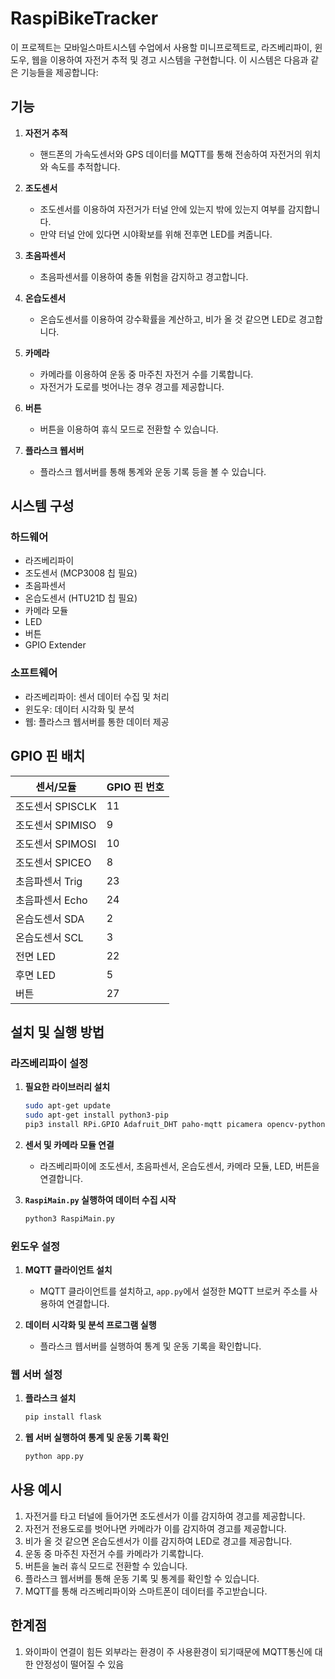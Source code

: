 # RaspiBikeTracker

이 프로젝트는 모바일스마트시스템 수업에서 사용할 미니프로젝트로, 라즈베리파이, 윈도우, 웹을 이용하여 자전거 추적 및 경고 시스템을 구현합니다. 이 시스템은 다음과 같은 기능들을 제공합니다:

## 기능

1. **자전거 추적**
   - 핸드폰의 가속도센서와 GPS 데이터를 MQTT를 통해 전송하여 자전거의 위치와 속도를 추적합니다.

2. **조도센서**
   - 조도센서를 이용하여 자전거가 터널 안에 있는지 밖에 있는지 여부를 감지합니다.
   - 만약 터널 안에 있다면 시야확보를 위해 전후면 LED를 켜줍니다.

3. **초음파센서**
   - 초음파센서를 이용하여 충돌 위험을 감지하고 경고합니다.

4. **온습도센서**
   - 온습도센서를 이용하여 강수확률을 계산하고, 비가 올 것 같으면 LED로 경고합니다.

5. **카메라**
   - 카메라를 이용하여 운동 중 마주친 자전거 수를 기록합니다.
   - 자전거가 도로를 벗어나는 경우 경고를 제공합니다.

6. **버튼**
   - 버튼을 이용하여 휴식 모드로 전환할 수 있습니다.

7. **플라스크 웹서버**
   - 플라스크 웹서버를 통해 통계와 운동 기록 등을 볼 수 있습니다.

## 시스템 구성

### 하드웨어
- 라즈베리파이
- 조도센서 (MCP3008 칩 필요)
- 초음파센서
- 온습도센서 (HTU21D 칩 필요)
- 카메라 모듈
- LED
- 버튼
- GPIO Extender

### 소프트웨어
- 라즈베리파이: 센서 데이터 수집 및 처리
- 윈도우: 데이터 시각화 및 분석
- 웹: 플라스크 웹서버를 통한 데이터 제공

## GPIO 핀 배치

| 센서/모듈       | GPIO 핀 번호 |
|----------------|--------------|
| 조도센서 SPISCLK | 11           |
| 조도센서 SPIMISO | 9            |
| 조도센서 SPIMOSI | 10           |
| 조도센서 SPICEO  | 8            |
| 초음파센서 Trig | 23           |
| 초음파센서 Echo | 24           |
| 온습도센서 SDA  | 2            |
| 온습도센서 SCL  | 3            |
| 전면 LED       | 22           |
| 후면 LED       | 5            |
| 버튼           | 27           |

## 설치 및 실행 방법

### 라즈베리파이 설정

1. **필요한 라이브러리 설치**
   ```bash
   sudo apt-get update
   sudo apt-get install python3-pip
   pip3 install RPi.GPIO Adafruit_DHT paho-mqtt picamera opencv-python-headless scikit-learn
   ```

2. **센서 및 카메라 모듈 연결**
   - 라즈베리파이에 조도센서, 초음파센서, 온습도센서, 카메라 모듈, LED, 버튼을 연결합니다.

3. **`RaspiMain.py` 실행하여 데이터 수집 시작**
   ```bash
   python3 RaspiMain.py
   ```

### 윈도우 설정

1. **MQTT 클라이언트 설치**
   - MQTT 클라이언트를 설치하고, `app.py`에서 설정한 MQTT 브로커 주소를 사용하여 연결합니다.

2. **데이터 시각화 및 분석 프로그램 실행**
   - 플라스크 웹서버를 실행하여 통계 및 운동 기록을 확인합니다.

### 웹 서버 설정

1. **플라스크 설치**
   ```bash
   pip install flask
   ```

2. **웹 서버 실행하여 통계 및 운동 기록 확인**
   ```bash
   python app.py
   ```

## 사용 예시

1. 자전거를 타고 터널에 들어가면 조도센서가 이를 감지하여 경고를 제공합니다.
2. 자전거 전용도로를 벗어나면 카메라가 이를 감지하여 경고를 제공합니다.
3. 비가 올 것 같으면 온습도센서가 이를 감지하여 LED로 경고를 제공합니다.
4. 운동 중 마주친 자전거 수를 카메라가 기록합니다.
5. 버튼을 눌러 휴식 모드로 전환할 수 있습니다.
6. 플라스크 웹서버를 통해 운동 기록 및 통계를 확인할 수 있습니다.
7. MQTT를 통해 라즈베리파이와 스마트폰이 데이터를 주고받습니다.

## 한계점
1. 와이파이 연결이 힘든 외부라는 환경이 주 사용환경이 되기때문에 MQTT통신에 대한 안정성이 떨어질 수 있음